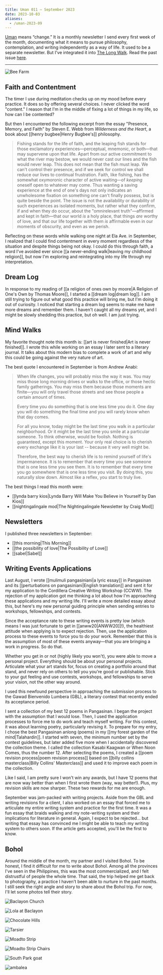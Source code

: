 ```yaml
---
title: Uman 011 — September 2023
date: 2023-10-03
aliases:
  - /uman-2023-09
---
```

[Uman](uman) means “change.” It is a monthly newsletter I send every first week of the month, documenting what it means to pursue philosophy, contemplation, and writing independently as a way of life. It used to be a separate newsletter. But I've integrated it into [The Long Walk](tlw). Read the past issue [here](uman/010).
***

![Bee Farm](images/beefarm.jpg)

## Faith and Contentment

The timer I use during meditation checks up on my mood before every practice. It does so by offering several choices. I never clicked the word "content." I reason that I'm in the middle of fixing a lot of things in my life, so how can I be contented?

But then I encountered the following excerpt from the essay "Presence, Memory, and Faith" by Steven E. Webb from *Wilderness and the Heart*, a book about [[henry bugbee|Henry Bugbee's]] philosophy.

>Fishing stands for the life of faith, and the leaping fish stands for those exclamatory experiences—perceptual, mnemonic, or both—that may supervene upon that life. Apart from our active commitment to what the river may bestow, we would never cast our lines and the fish would never leap. This does not mean that the fish must leap. We can't control their presence, and if we seek for control we shall reduce our lives to continual frustration. Faith, like fishing, has the somewhat oxymoronic character of active waiting—of *keeping* oneself open to whatever may come. Thus wanting a saving experience at the end of one's days not only indicates an unwholesome fixation on something one can't finally possess, but is quite beside the point. The issue is not the availability or durability of such experiences as isolated moments, but rather what they confirm, if and when they do occur, about the "omnirelevant truth"—affirmed and kept in faith—that our world *is* a holy place, that things *are* worthy of love, and that our life together with them *is* affirmable even in our moments of obscurity, and even as we perish.

Reflecting on these words while walking one night at Ela Ave. in September, I realized that I could find contentment in every moment regardless of the situation and despite things being not okay. I could do this through faith, a word I've avoided ever since [[a never-ending walk|leaving my childhood religion]], but now I'm exploring and reintegrating into my life through my interpretation.

## Dream Log

In response to my reading of [[a religion of ones own by moore|A Religion of One's Own by Thomas Moore]], I started a [[dream log|dream log]]. I am still trying to figure out what good this practice will bring me, but I'm doing it out of curiosity. I noticed that starting a dream log seems to make me have more dreams and remember them. I haven't caught all my dreams yet, and I might be slowly shedding this practice, but oh well. I am just trying.

## Mind Walks

My favorite thought note this month is: [[art is never finished|Art is never finished]]. I wrote this while working on an essay I later sent to a literary journal. It talks about this modern bias to complete a work of art and why this could be going against the very nature of art.

The best quote I encountered in September is from Andrew Anabi:

>When life changes, you will probably miss the way it was. You may miss those long morning drives or walks to the office, or those hectic family gatherings. You may miss them because those moments are finite—you will only travel those streets and see those people a certain amount of times.
>
>Every time you do something that is one less time you do it. One day you will do something the final time and you will rarely know when that day comes.
>
>For all you know, today might be the last time you walk in a particular neighborhood. Or it might be the last time you smile at a particular someone. To think otherwise, would be foolish. Nothing is guaranteed, except this moment. Your only real choice is to cherish every exchange like it is your last -- because it very well might be.
>
>Therefore, the best way to cherish life is to remind yourself of life's impermanence. It is to remember that every time you see someone that is one less time you see them. It is to remember that every time you go somewhere that is one less time you visit. By doing this, you naturally slow down. Almost like a reflex, you start to truly live.

The best things I read this month were:
- [[lynda barry kios|Lynda Barry Will Make You Believe in Yourself by Dan Kios]]
- [[nightingalingale mod|The Nightingalingale Newsletter by Craig Mod]]

## Newsletters

I published three newsletters in September:

- [[this morning|This Morning]]
- [[the possibility of love|The Possibility of Love]]
- [[sabel|Sabel]]

## Writing Events Applications

Last August, I wrote [[mulimuli pangasiniani|a lyric essay]] in Pangasinan and its [[perturbations on pangasiniani|English translation]] and sent it for my application to the Cordillera Creative Writing Workshop (CCWW). The rejection of my application got me thinking a lot about how I'm approaching these applications and my writing life. I'll write a more detailed essay about this, but here's my new personal guiding principle when sending entries to workshops, fellowships, and contests.

Since the acceptance rate to these writing events is pretty low (which means I was just fortunate to get in [[anww20|ANWW20]]!), the healthiest attitude when applying is to expect rejection. Then, use the application process to these events to force you to do your work. Remember that this is the assumption of most of these events anyway—that you are bringing a work in progress. So do that.

Whether you get in or not (highly likely you won't), you were able to move a personal project. Everything should be about your personal projects. Articulate what your art stands for, focus on creating a portfolio around that stand, and never rely on others to tell you you're good or publishable. Stick to your gut feeling and use contests, workshops, and fellowships to serve your vision, not the other way around.

I used this newfound perspective in approaching the submission process to the Gawad Bienvenido Lumbera (GBL), a literary contest that recently ended its acceptance period.

I sent a collection of my best 12 poems in Pangasinan. I began the project with the assumption that I would lose. Then, I used the application processes to force me to do work and teach myself writing. For this contest, it was about learning poetry, particularly revising it. To prepare for my entry, I chose the best Pangasinan anlong (poems) in my [[my forest garden of the mind|Talahardin]]. I started with seven, the minimum number set by the contest guidelines, but later added five more when I accidentally discovered the collection theme. I called the collection Kasabi Kaagwan or When Noon Comes, thus the number 12. After selecting the poems, I created a [[poem revision process|poem revision process]] based on [[billy collins masterclass|Billy Collins' Masterclass]] and used it to improve each poem in the collection.

Like I said, I am pretty sure I won't win any awards, but I have 12 poems that are now way better than when I first wrote them (way, way better!). Plus, my revision skills are now sharper. These two rewards for me are enough.

September was jam-packed with writing projects. Aside from the GBL and writing revisions for a client, I also worked on an essay that forced me to articulate my entire writing system and practice for the first time. It was a fun essay that braids walking and my note-writing system and their implications for literature in general. Again, I expect to be rejected... but writing that essay has convinced me I might be able to teach my writing system to others soon. If the article gets accepted, you'll be the first to know.

## Bohol

Around the middle of the month, my partner and I visited Bohol. To be honest, I find it difficult for me to write about Bohol. Among all the provinces I've seen in the Philippines, this was the most commercialized, and I felt distrustful of people the whole time. That said, the trip helped me get back to photography, a practice I haven't been able to nurture in the past months. I still seek the right angle and story to share about the Bohol trip. For now, I'll let some photos tell their story.

![Baclayon Church](images/baclayon.jpg)

![Lola at Baclayon](images/baclayon2.jpg)

![Chocolate Hills](images/chocolate-hills.jpg)

![Tarsier](images/tarsier.jpg)

![Moadto Strip](images/moadto.jpg)

![Moadto Strip Chairs](images/moadto2.jpg)

![South Park goat](images/southpark.jpg)

![ambalea](images/ambalea.jpg)